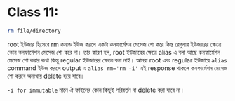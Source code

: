 # Class 11:

```bash
rm file/directory
```

root ইউজার হিসেবে rm কমান্ড ইউজ করলে একটা কনফার্মেশন
মেসেজ শো করে কিন্ত রেগুলার ইউজারের ক্ষেত্রে কোন কনফার্মেশন মেসেজ শো করে না। তার কারণ হল, root ইউজারের ক্ষেত্রে alias এ বলা আছে কনফার্মেশন
মেসেজ শো করার কথা কিন্তু regular ইউজারের ক্ষেত্রে বলা নাই। আমরা root এবং regular ইউজারে `alias` command ইউজ করলে output এ `alias rm='rm -i'` এই response থাকলে কনফার্মেশন মেসেজ শো করবে অন্যথায় delete হয়ে যাবে।

`-i for immutable` মানে ঐ ফাইলের কোন কিছুই পরিবর্তন বা delete করা যাবে না।
